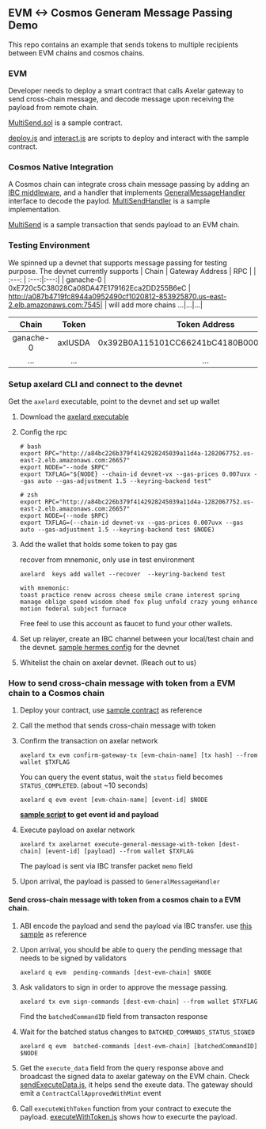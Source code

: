## EVM <-> Cosmos Generam Message Passing Demo
This repo contains an example that sends tokens to multiple recipients between EVM chains and cosmos chains.

### EVM
Developer needs to deploy a smart contract that calls Axelar gateway to send cross-chain message,
and decode message upon receiving the payload from remote chain.

[MultiSend.sol](./multi-send-solidity/contracts/MultiSend.sol) is a sample contract.

[deploy.js](./multi-send-solidity/deploy.js) and [interact.js](./multi-send-solidity/interact.js) are scripts to deploy and interact with the sample contract.

### Cosmos Native Integration
A Cosmos chain can integrate cross chain message passing by adding an [IBC middleware](./multi-send-cosmos-native/gmpdemo/ibc_middleware.go),
and a handler that implements [GeneralMessageHandler](./multi-send-cosmos-native/gmpdemo/gmp_handler.go#L33) interface to decode the paylod. [MultiSendHandler](./multi-send-cosmos-native/gmpdemo/keeper/multi_send_handler.go#L27) is a sample implementation.

[MultiSend](./multi-send-cosmos-native/gmpdemo/keeper/msg_server.go) is a sample transaction that sends payload to an EVM chain.

### Testing Environment
We spinned up a devnet that supports message passing for testing purpose. The devnet currently supports
| Chain | Gateway Address    | RPC |
| :---:   | :---:|:---:|
|  ganache-0 |  0xE720c5C38028Ca08DA47E179162Eca2DD255B6eC    | http://a087b4719fc8944a0952490cf1020812-853925870.us-east-2.elb.amazonaws.com:7545|
| will add more chains ...|...|...|

| Chain | Token| Token Address|
| :---:   | :---:| :---:|
|  ganache-0 |  axlUSDA    | 0x392B0A115101CC66241bC4180B000EaCEB8e31e3
| ...|...|...|

### Setup axelard CLI and connect to the devnet
Get the `axelard` executable, point to the devnet and set up wallet
1. Download the [axelard executable](./devnet-vx/bin/)

2. Config the rpc
    ```
    # bash
    export RPC="http://a84bc226b379f4142928245039a11d4a-1282067752.us-east-2.elb.amazonaws.com:26657"
    export NODE="--node $RPC"
    export TXFLAG="${NODE} --chain-id devnet-vx --gas-prices 0.007uvx --gas auto --gas-adjustment 1.5 --keyring-backend test"
    
    # zsh
    export RPC="http://a84bc226b379f4142928245039a11d4a-1282067752.us-east-2.elb.amazonaws.com:26657"
    export NODE=(--node $RPC)
    export TXFLAG=(--chain-id devnet-vx --gas-prices 0.007uvx --gas auto --gas-adjustment 1.5 --keyring-backend test $NODE)
    ```
3. Add the wallet that holds some token to pay gas

    recover from mnemonic, only use in test environment
    ```
    axelard  keys add wallet --recover  --keyring-backend test
    
    with mnemonic:
    toast practice renew across cheese smile crane interest spring manage oblige speed wisdom shed fox plug unfold crazy young enhance motion federal subject furnace
    ```
    Free feel to use this account as faucet to fund your other wallets.

4. Set up relayer, create an IBC channel between your local/test chain and the devnet. [sample hermes config](./devnet-vx/sample-hermes-config.toml) for the devnet

5. Whitelist the chain on axelar devnet. (Reach out to us)
### How to send cross-chain message with token from a EVM chain to a Cosmos chain
1. Deploy your contract, use [sample contract](./multi-send-solidity/contracts/MultiSend.sol) as reference

2. Call the method that sends cross-chain message with token

3. Confirm the transaction on axelar network
    ```
    axelard tx evm confirm-gateway-tx [evm-chain-name] [tx hash] --from wallet $TXFLAG
    ```
    You can query the event status, wait the `status` field becomes `STATUS_COMPLETED`. (about ~10 seconds)
    ```
    axelard q evm event [evm-chain-name] [event-id] $NODE
    
    ```
    **[sample script](./multi-send-solidity/getEventIdAndPayload.js) to get event id and payload**

4. Execute payload on axelar network
    ```
    axelard tx axelarnet execute-general-message-with-token [dest-chain] [event-id] [payload] --from wallet $TXFLAG
    ```
   The payload is sent via IBC transfer packet `memo` field

5. Upon arrival, the payload is passed to `GeneralMessageHandler`

#### Send cross-chain message with token from a cosmos chain to a EVM chain.

1. ABI encode the payload and send the payload via IBC transfer. use [this sample](./multi-send-cosmos-native/gmpdemo/keeper/msg_server.go#L33) as reference
2. Upon arrival, you should be able to query the pending message that needs to be signed by validators
    ```
    axelard q evm  pending-commands [dest-evm-chain] $NODE
    ```
3. Ask validators to sign in order to approve the message passing.
    ```
    axelard tx evm sign-commands [dest-evm-chain] --from wallet $TXFLAG
    ```
    Find the `batchedCommandID` field from transacton response
3. Wait for the batched status changes to `BATCHED_COMMANDS_STATUS_SIGNED`
    ```
    axelard q evm  batched-commands [dest-evm-chain] [batchedCommandID] $NODE
    ```
4. Get the `execute_data` field from the query response above and broadcast the signed data to axelar gateway on the EVM chain.
Check [sendExecuteData.js](./multi-send-solidity/sendExecuteData.js), it helps send the exeute data. The gateway should emit a `ContractCallApprovedWithMint` event

5. Call `executeWithToken` function from your contract to execute the payload. [executeWithToken.js](./multi-send-solidity/executeWithToken.js) shows how to execurte the payload.

